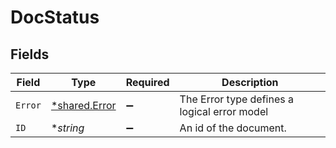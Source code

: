 # DocStatus


## Fields

| Field                                         | Type                                          | Required                                      | Description                                   |
| --------------------------------------------- | --------------------------------------------- | --------------------------------------------- | --------------------------------------------- |
| `Error`                                       | [*shared.Error](../../models/shared/error.md) | :heavy_minus_sign:                            | The Error type defines a logical error model  |
| `ID`                                          | **string*                                     | :heavy_minus_sign:                            | An id of the document.                        |